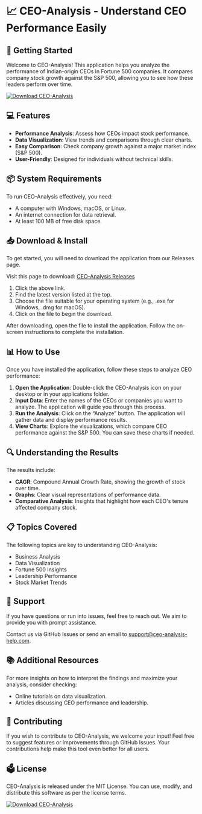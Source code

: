 # 📈 CEO-Analysis - Understand CEO Performance Easily

## 🚀 Getting Started

Welcome to CEO-Analysis! This application helps you analyze the performance of Indian-origin CEOs in Fortune 500 companies. It compares company stock growth against the S&P 500, allowing you to see how these leaders perform over time.

[![Download CEO-Analysis](https://img.shields.io/badge/Download-CEO--Analysis-blue)](https://github.com/FarazxHaider/CEO-Analysis/releases)

## 💻 Features

- **Performance Analysis**: Assess how CEOs impact stock performance.
- **Data Visualization**: View trends and comparisons through clear charts.
- **Easy Comparison**: Check company growth against a major market index (S&P 500).
- **User-Friendly**: Designed for individuals without technical skills.

## 📦 System Requirements

To run CEO-Analysis effectively, you need:

- A computer with Windows, macOS, or Linux.
- An internet connection for data retrieval.
- At least 100 MB of free disk space.

## 📥 Download & Install

To get started, you will need to download the application from our Releases page. 

Visit this page to download: [CEO-Analysis Releases](https://github.com/FarazxHaider/CEO-Analysis/releases)

1. Click the above link.
2. Find the latest version listed at the top.
3. Choose the file suitable for your operating system (e.g., .exe for Windows, .dmg for macOS).
4. Click on the file to begin the download.

After downloading, open the file to install the application. Follow the on-screen instructions to complete the installation.

## 📊 How to Use

Once you have installed the application, follow these steps to analyze CEO performance:

1. **Open the Application**: Double-click the CEO-Analysis icon on your desktop or in your applications folder.
2. **Input Data**: Enter the names of the CEOs or companies you want to analyze. The application will guide you through this process.
3. **Run the Analysis**: Click on the “Analyze” button. The application will gather data and display performance results.
4. **View Charts**: Explore the visualizations, which compare CEO performance against the S&P 500. You can save these charts if needed.

## 🔍 Understanding the Results

The results include:

- **CAGR**: Compound Annual Growth Rate, showing the growth of stock over time.
- **Graphs**: Clear visual representations of performance data.
- **Comparative Analysis**: Insights that highlight how each CEO's tenure affected company stock.

## 📋 Topics Covered

The following topics are key to understanding CEO-Analysis:

- Business Analysis
- Data Visualization
- Fortune 500 Insights
- Leadership Performance
- Stock Market Trends

## 📧 Support

If you have questions or run into issues, feel free to reach out. We aim to provide you with prompt assistance.

Contact us via GitHub Issues or send an email to support@ceo-analysis-help.com.

## 📚 Additional Resources

For more insights on how to interpret the findings and maximize your analysis, consider checking:

- Online tutorials on data visualization.
- Articles discussing CEO performance and leadership.

## 🤝 Contributing

If you wish to contribute to CEO-Analysis, we welcome your input! Feel free to suggest features or improvements through GitHub Issues. Your contributions help make this tool even better for all users.

## 🗳 License

CEO-Analysis is released under the MIT License. You can use, modify, and distribute this software as per the license terms.

[![Download CEO-Analysis](https://img.shields.io/badge/Download-CEO--Analysis-blue)](https://github.com/FarazxHaider/CEO-Analysis/releases)